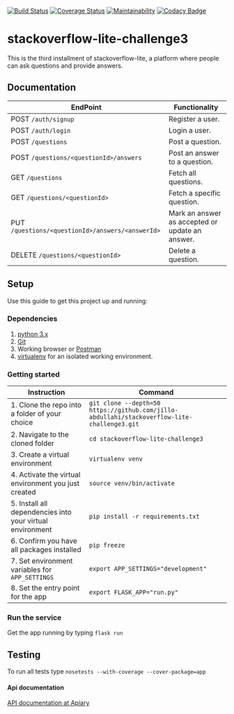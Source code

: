 [![Build Status](https://travis-ci.org/jillo-abdullahi/stackoverflow-lite-challenge3.svg?branch=develop)](https://travis-ci.org/jillo-abdullahi/stackoverflow-lite-challenge3)
[![Coverage Status](https://coveralls.io/repos/github/jillo-abdullahi/stackoverflow-lite-challenge3/badge.svg?branch=develop)](https://coveralls.io/github/jillo-abdullahi/stackoverflow-lite-challenge3?branch=develop)
[![Maintainability](https://api.codeclimate.com/v1/badges/1bfaa35c80afbd62e838/maintainability)](https://codeclimate.com/github/jillo-abdullahi/stackoverflow-lite-challenge3/maintainability)
[![Codacy Badge](https://api.codacy.com/project/badge/Grade/4b24587a09db4a66b9ac27ef59d831ad)](https://www.codacy.com/app/jillo-abdullahi/stackoverflow-lite-challenge3?utm_source=github.com&amp;utm_medium=referral&amp;utm_content=jillo-abdullahi/stackoverflow-lite-challenge3&amp;utm_campaign=Badge_Grade)

# stackoverflow-lite-challenge3
This is the third installment of stackoverflow-lite, a platform where people can ask questions and provide answers.

## Documentation

**EndPoint** | **Functionality**
--- | ---
POST `/auth/signup` | Register a user.
POST `/auth/login` | Login a user.
POST  `/questions` | Post a question.
POST `/questions/<questionId>/answers`| Post an answer to a question.
GET `/questions`| Fetch all questions.
GET `/questions/<questionId>`| Fetch a specific question.
PUT `/questions/<questionId>/answers/<answerId>`| Mark an answer as accepted or update an answer.
DELETE `/questions/<questionId>` | Delete a question.

## Setup

Use this guide to get this project up and running:

### Dependencies

1. [python 3.x](https://www.python.org/downloads/)
2. [Git](https://git-scm.com)
3. Working browser or [Postman](https://chrome.google.com/webstore/detail/postman/fhbjgbiflinjbdggehcddcbncdddomop?utm_source=chrome-app-launcher-info-dialog)
4. [virtualenv](http://www.pythonforbeginners.com/basics/how-to-use-python-virtualenv) for an isolated working environment.&nbsp;

### Getting started

| **Instruction** | **Command** |
| --- | --- |
| 1. Clone the repo into a folder of your choice | `git clone --depth=50 https://github.com/jillo-abdullahi/stackoverflow-lite-challenge3.git` |
| 2. Navigate to the cloned folder | `cd stackoverflow-lite-challenge3`|
| 3. Create a virtual environment |`virtualenv venv` |
| 4. Activate the virtual environment you just created | `source venv/bin/activate` |
| 5. Install all dependencies into your virtual environment | `pip install -r requirements.txt` |
| 6. Confirm you have all packages installed | `pip freeze` |
| 7. Set environment variables for `APP_SETTINGS` | `export APP_SETTINGS="development"` |
| 8. Set the entry point for the app | `export FLASK_APP="run.py"` |

### Run the service

Get the app running by typing
`flask run`

## Testing

To run all tests type
`nosetests --with-coverage --cover-package=app`

#### Api documentation
[API documentation at Apiary](https://stackoverflowlite19.docs.apiary.io/#)

